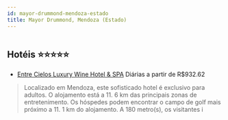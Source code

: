 ```yaml
---
id: mayor-drummond-mendoza-estado
title: Mayor Drummond, Mendoza (Estado)
---
```


<center><img src="https://novo-hu.s3.amazonaws.com/reservas/ota/prod/hotel/244058/entre-cielos-luxury-wine-hotel-001_20190514135714.jpg" alt="" /></center>


## Hotéis ⭐️⭐️⭐️⭐️⭐️

-    [Entre Cielos Luxury Wine Hotel & SPA](https://www.hurb.com/aud/https://www.hurb.com/hoteis/mayor-drummond/entre-cielos-luxury-wine-hotel-spa-JNP-JP377563?cmp=18055) Diárias a partir de R$932.62
   > Localizado em Mendoza, este sofisticado hotel é exclusivo para adultos. O alojamento está a 11. 6 km das principais zonas de entretenimento. Os hóspedes podem encontrar o campo de golf mais próximo a 11. 1 km do alojamento. A 180 metro(s), os visitantes i
